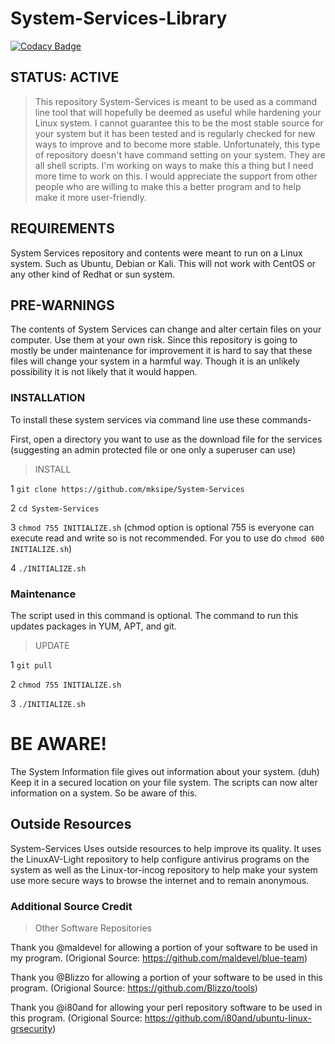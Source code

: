 # System-Services-Library
[![Codacy Badge](https://api.codacy.com/project/badge/Grade/17ac3e6e28944529a35cd53f11d8b8c3)](https://app.codacy.com/app/mksipe/System-Services-Library?utm_source=github.com&utm_medium=referral&utm_content=mksipe/System-Services-Library&utm_campaign=badger)
## STATUS: ACTIVE

>This repository System-Services is meant to be used as a command line tool that will hopefully be deemed as useful while hardening your Linux system. I cannot guarantee this to be the most stable source for your system but it has been tested and is regularly checked for new ways to improve and to become more stable. Unfortunately, this type of repository doesn't have command setting on your system. They are all shell scripts. I'm working on ways to make this a thing but I need more time to work on this. I would appreciate the support from other people who are willing to make this a better program and to help make it more user-friendly.

## REQUIREMENTS

System Services repository and contents were meant to run on a Linux system. Such as Ubuntu, Debian or Kali. This will not work with CentOS or any other kind of Redhat or sun system.

## PRE-WARNINGS

The contents of System Services can change and alter certain files on your computer. Use them at your own risk. Since this repository is going to mostly be under maintenance for improvement it is hard to say that these files will change your system in a harmful way. Though it is an unlikely possibility it is not likely that it would happen.

### INSTALLATION

To install these system services via command line use these commands-

First, open a directory you want to use as the download file for the services (suggesting an admin protected file or one only a superuser can use)

>INSTALL

 1 `git clone https://github.com/mksipe/System-Services`
 
 2 `cd System-Services`
 
 3 `chmod 755 INITIALIZE.sh` (chmod option is optional 755 is everyone can execute read and write so is not recommended. For you to use do `chmod 600 INITIALIZE.sh`)
 
 4 `./INITIALIZE.sh`

 
### Maintenance

The script used in this command is optional. The command to run this updates packages in YUM, APT, and git.

>UPDATE
 
1 `git pull`

2 `chmod 755 INITIALIZE.sh`

3 `./INITIALIZE.sh`


# BE AWARE!

The System Information file gives out information about your system. (duh) Keep it in a secured location on your file system. The scripts can now alter information on a system. So be aware of this.

## Outside Resources

System-Services Uses outside resources to help improve its quality. It uses the LinuxAV-Light repository to help configure antivirus programs on the system as well as the Linux-tor-incog repository to help make your system use more secure ways to browse the internet and to remain anonymous. 


### Additional Source Credit

>Other Software Repositories

Thank you @maldevel for allowing a portion of your software to be used in my program. (Origional Source: https://github.com/maldevel/blue-team) 

Thank you @Blizzo for allowing a portion of your software to be used in this program. (Origional Source: https://github.com/Blizzo/tools)

Thank you @i80and for allowing your perl repository software to be used in this program. (Origional Source: https://github.com/i80and/ubuntu-linux-grsecurity)
